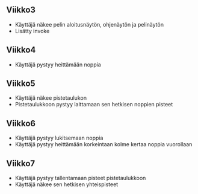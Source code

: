 ## Viikko3

- Käyttäjä näkee pelin aloitusnäytön, ohjenäytön ja pelinäytön
- Lisätty invoke

## Viikko4

- Käyttäjä pystyy heittämään noppia

## Viikko5

- Käyttäjä näkee pistetaulukon
- Pistetaulukkoon pystyy laittamaan sen hetkisen noppien pisteet

## Viikko6

- Käyttäjä pystyy lukitsemaan noppia
- Käyttäjä pystyy heittämään korkeintaan kolme kertaa noppia vuorollaan

## Viikko7
- Käyttäjä pystyy tallentamaan pisteet pistetaulukkoon
- Käyttäjä näkee sen hetkisen yhteispisteet
